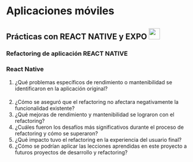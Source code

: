 <h1>Aplicaciones móviles</h1>
<h2>Prácticas con REACT NATIVE y EXPO <img src="C:/Users/HP/Desktop/imagenes/ramon01.png" width="30px">   </h2>
<h3>Refactoring de aplicación REACT NATIVE</h3>

### React Native 
1.  ¿Qué problemas específicos de rendimiento o mantenibilidad se identificaron en la aplicación original?
#### 


2.	¿Cómo se aseguró que el refactoring no afectara negativamente la funcionalidad existente?
3.	¿Qué mejoras de rendimiento y mantenibilidad se lograron con el refactoring?
4.	¿Cuáles fueron los desafíos más significativos durante el proceso de refactoring y cómo se superaron?
5.	¿Qué impacto tuvo el refactoring en la experiencia del usuario final?
6.	¿Cómo se podrían aplicar las lecciones aprendidas en este proyecto a futuros proyectos de desarrollo y refactoring?

